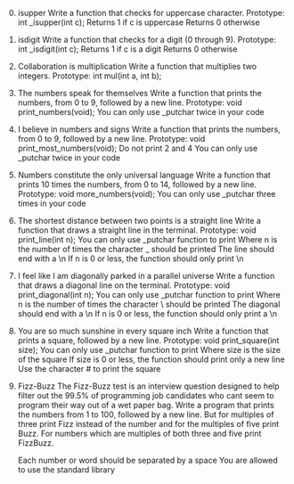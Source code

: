 0. isupper
Write a function that checks for uppercase character.
	Prototype: int _isupper(int c);
	Returns 1 if c is uppercase
	Returns 0 otherwise

1. isdigit
Write a function that checks for a digit (0 through 9).
	Prototype: int _isdigit(int c);
	Returns 1 if c is a digit
	Returns 0 otherwise

2. Collaboration is multiplication
Write a function that multiplies two integers.
	Prototype: int mul(int a, int b);

3. The numbers speak for themselves
Write a function that prints the numbers, from 0 to 9, followed by a new line.
	Prototype: void print_numbers(void);
	You can only use _putchar twice in your code

4. I believe in numbers and signs
Write a function that prints the numbers, from 0 to 9, followed by a new line.
	Prototype: void print_most_numbers(void);
	Do not print 2 and 4
	You can only use _putchar twice in your code

5. Numbers constitute the only universal language
Write a function that prints 10 times the numbers, from 0 to 14, followed by a new line.
	Prototype: void more_numbers(void);
	You can only use _putchar three times in your code

6. The shortest distance between two points is a straight line
Write a function that draws a straight line in the terminal.
	Prototype: void print_line(int n);
	You can only use _putchar function to print
	Where n is the number of times the character _ should be printed
	The line should end with a \n
	If n is 0 or less, the function should only print \n

7. I feel like I am diagonally parked in a parallel universe
Write a function that draws a diagonal line on the terminal.
	Prototype: void print_diagonal(int n);
	You can only use _putchar function to print
	Where n is the number of times the character \ should be printed
	The diagonal should end with a \n
	If n is 0 or less, the function should only print a \n

8. You are so much sunshine in every square inch
Write a function that prints a square, followed by a new line.
	Prototype: void print_square(int size);
	You can only use _putchar function to print
	Where size is the size of the square
	If size is 0 or less, the function should print only a new line
	Use the character # to print the square

9. Fizz-Buzz
The Fizz-Buzz test is an interview question designed to help filter out the 99.5% of programming job candidates who cant seem to program their way out of a wet paper bag.
Write a program that prints the numbers from 1 to 100, followed by a new line. 
	But for multiples of three print Fizz instead of the number 
	and for the multiples of five print Buzz. 
	For numbers which are multiples of both three and five print FizzBuzz.

	Each number or word should be separated by a space
	You are allowed to use the standard library
